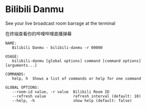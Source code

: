 # Bilibili Danmu

See your live broadcast room barrage at the terminal

在终端查看你的哔哩哔哩直播弹幕

```
NAME:
   Bilibili Danmu - bilibili-danmu -r 00000

USAGE:
   bilibili-danmu [global options] command [command options] [arguments...]

COMMANDS:
   help, h  Shows a list of commands or help for one command

GLOBAL OPTIONS:
   --room-id value, -r value  Bilibili Room ID
   --refresh value            refresh interval (default: 10)
   --help, -h                 show help (default: false)
```

